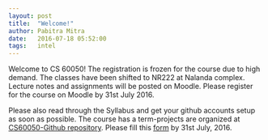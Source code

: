 ```yaml
---
layout: post
title:  "Welcome!"
author: Pabitra Mitra
date:   2016-07-18 05:52:00
tags:   intel
---
```


Welcome to CS 60050!  The registration is frozen for the course due
to high demand. The classes have been shifted to NR222 at Nalanda complex.
Lecture notes and assignments will be posted on Moodle.
Please register for the course on Moodle by 31st July 2016.

Please also read through the Syllabus and get your github accounts setup
as soon as possible. The course has a term-projects are organized at
[CS60050-Github repository](https://github.com/cs60050). Please fill
this [form](http://goo.gl/forms/5A7RwcvBcZSWlqWt2) by 31st July, 2016.
